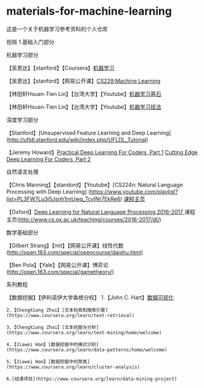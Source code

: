 # materials-for-machine-learning
这是一个关于机器学习参考资料的个人仓库

视频
1.基础入门部分

   机器学习部分
   
  【吴恩达】【stanford】【Coursera】[机器学习](https://www.coursera.org/learn/machine-learning)
  
  【吴恩达】【stanford】【网易公开课】[CS229:Machine Learning](http://open.163.com/special/opencourse/machinelearning.html)

  【林田轩Hsuan-Tien Lin】【台湾大学】【Youtube】[机器学习基石](https://www.youtube.com/watch?v=nQvpFSMPhr0&list=PLXVfgk9fNX2I7tB6oIINGBmW50rrmFTqf)

  【林田轩Hsuan-Tien Lin】【台湾大学】【Youtube】[机器学习技法](https://www.youtube.com/playlist?list=PLXVfgk9fNX2IQOYPmqjqWsNUFl2kpk1U2)

 
  深度学习部分
  
  【Stanford】[Unsupervised Feature Learning and Deep Learning] (http://ufldl.stanford.edu/wiki/index.php/UFLDL_Tutorial)

  【Jeremy Howard】[Practical Deep Learning For Coders, Part 1](http://course.fast.ai/index.html) [Cutting Edge Deep Learning For Coders, Part 2](http://course.fast.ai/part2.html)

  自然语言处理
  
  【Chris Manning】【standord】【Youtube】[CS224n: Natural Language Processing with Deep Learning] (https://www.youtube.com/playlist?list=PL3FW7Lu3i5Jsnh1rnUwq_TcylNr7EkRe6) [课程主页](http://web.stanford.edu/class/cs224n/)

  【Oxford】[Deep Learning for Natural Language Processing  2016-2017 ](https://github.com/oxford-cs-deepnlp-2017/lectures) 课程主页(http://www.cs.ox.ac.uk/teaching/courses/2016-2017/dl/)

  

 数学基础部分
 
  【Gilbert Strang】【mit】【网易公开课】线性代数(http://open.163.com/special/opencourse/daishu.html)
  
  【Ben Pola】【Yale】【网易公开课】博弈论(http://open.163.com/special/gametheory/)


  系列教程
  
  【数据挖掘】【伊利诺伊大学香槟分校】
  	1.【John C. Hart】[数据可视化](https://www.coursera.org/learn/datavisualization/home/welcome)
   
  	2.【ChengXiang Zhai】[文本检索和搜索引擎](https://www.coursera.org/learn/text-retrieval)
   
  	3.【ChengXiang Zhai】[文本挖掘与分析](https://www.coursera.org/learn/text-mining/home/welcome)
   
  	4.【Jiawei Han】[数据挖掘中的模式识别](https://www.coursera.org/learn/data-patterns/home/welcome)
   
  	5.【Jiawei Han】[数据挖掘中的聚类](https://www.coursera.org/learn/cluster-analysis)
   
  	6.[结课项目](https://www.coursera.org/learn/data-mining-project)


